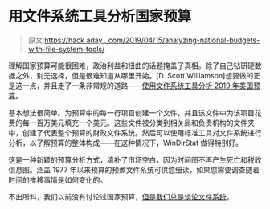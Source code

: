 # 用文件系统工具分析国家预算

> 原文:[https://hack aday . com/2019/04/15/analyzing-national-budgets-with-file-system-tools/](https://hackaday.com/2019/04/15/analysing-national-budgets-with-file-system-tools/)

理解国家预算可能很困难，政治利益和扭曲的话题掩盖了真相。除了自己钻研硬数据之外，别无选择，但是很难知道从哪里开始。[D. Scott Williamson]想要做的正是这一点，并且走了一条非常规的道路——[使用文件系统工具分析 2019 年美国预算](https://fiscalfs.blogspot.com/p/about-if-youre-us-citizen-you-just-paid.html)。

基本想法很简单。为预算中的每一行项目创建一个文件，并且该文件中为该项目花费的每一百万美元填充一个美元。这些文件被分类到相关局和负责机构的文件夹中，创建了代表整个预算的财政文件系统。然后可以使用标准工具对文件系统进行分析，以了解预算的整体构成——在这种情况下，WinDirStat 做得特别好。

这是一种新颖的预算分析方式，填补了市场空白，因为时间图不再产生死亡和税收信息图。涵盖 1977 年以来预算的预煮文件系统可供您细读，如果您需要调查随着时间的推移事情是如何变化的。

不出所料，我们以前没有讨论过国家预算，[但是我们总是谈论文件系统](https://hackaday.com/tag/file-system/)。